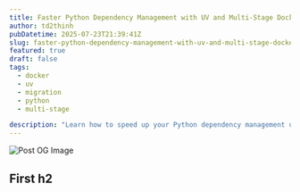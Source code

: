 ```yaml
---
title: Faster Python Dependency Management with UV and Multi-Stage Docker Builds
author: td2thinh
pubDatetime: 2025-07-23T21:39:41Z
slug: faster-python-dependency-management-with-uv-and-multi-stage-docker-builds
featured: true
draft: false
tags:
  - docker
  - uv
  - migration
  - python
  - multi-stage

description: "Learn how to speed up your Python dependency management using UV and multi-stage Docker builds. This post covers how we did it."
---
```


![Post OG Image](/posts/faster-python-dependency-management-with-uv-and-multi-stage-docker-builds/index.png)

## First h2
